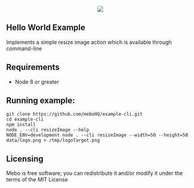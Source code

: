 <p align="center">
  <img src="https://mebohq.github.io/docs/data/logo.png"/>
</p>

## Hello World Example
Implements a simple resize image action which is available through command-line

## Requirements
- Node 8 or greater

## Running example:
```
git clone https://github.com/meboHQ/example-cli.git
cd example-cli
npm install
node . --cli resizeImage --help
NODE_ENV=development node . --cli resizeImage --width=50 --height=50 data/logo.png > /tmp/logoTarget.png
```

## Licensing
Mebo is free software; you can redistribute it and/or modify it under the terms of the MIT License
